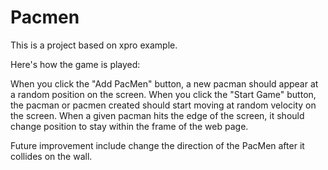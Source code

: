 # Pacmen
This is a project based on xpro example.

Here's how the game is played:

When you click the "Add PacMen" button, a new pacman should appear at a random position on the screen.
When you click the "Start Game" button, the pacman or pacmen created should start moving at random velocity on the screen.
When a given pacman hits the edge of the screen, it should change position to stay within the frame of the web page.

Future improvement include change the direction of the PacMen after it collides on the wall. 
